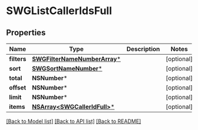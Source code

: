 # SWGListCallerIdsFull

## Properties
Name | Type | Description | Notes
------------ | ------------- | ------------- | -------------
**filters** | [**SWGFilterNameNumberArray***](SWGFilterNameNumberArray.md) |  | [optional] 
**sort** | [**SWGSortNameNumber***](SWGSortNameNumber.md) |  | [optional] 
**total** | **NSNumber*** |  | [optional] 
**offset** | **NSNumber*** |  | [optional] 
**limit** | **NSNumber*** |  | [optional] 
**items** | [**NSArray&lt;SWGCallerIdFull&gt;***](SWGCallerIdFull.md) |  | [optional] 

[[Back to Model list]](../README.md#documentation-for-models) [[Back to API list]](../README.md#documentation-for-api-endpoints) [[Back to README]](../README.md)


